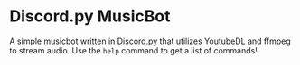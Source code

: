 # Discord.py MusicBot

A simple musicbot written in Discord.py that utilizes YoutubeDL and ffmpeg to stream audio. Use the `help` command to get a list of commands!
